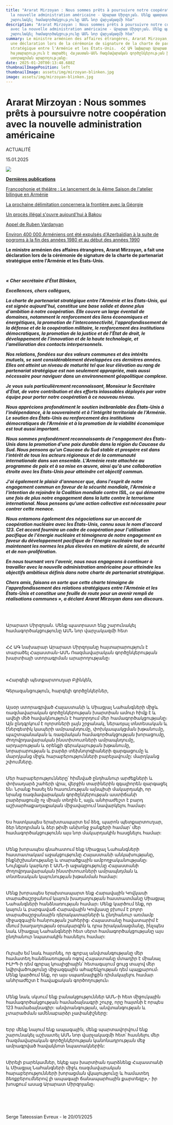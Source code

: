 ```yaml
---
title: "Ararat Mirzoyan : Nous sommes prêts à poursuivre notre coopération avec
  la nouvelle administration américaine - Արարատ Միրզոյան. Մենք պատրաստ ենք
  շարունակել համագործակցությունը ԱՄՆ նոր վարչակազմի հետ"
description: "Ararat Mirzoyan : Nous sommes prêts à poursuivre notre coopération
  avec la nouvelle administration américaine - Արարատ Միրզոյան. Մենք պատրաստ ենք
  շարունակել համագործակցությունը ԱՄՆ նոր վարչակազմի հետ"
summary: Le ministre arménien des affaires étrangères, Ararat Mirzoyan, a fait
  une déclaration lors de la cérémonie de signature de la charte de partenariat
  stratégique entre l'Arménie et les États-Unis.  ՀՀ ԱԳ նախարար Արարատ Միրզոյանը
  հայտարարություն է տարածել Հայաստան-ԱՄՆ Ռազմավարական գործընկերության խարտիայի
  ստորագրման արարողությանը։
date: 2025-01-20T00:13:48.688Z
thumbnailImagePosition: left
thumbnailImage: assets/img/mirzoyan-blinken.jpg
image: assets/img/mirzoyan-blinken.jpg
---
```

# **Ararat Mirzoyan : Nous sommes prêts à poursuivre notre coopération avec la nouvelle administration américaine**

ACTUALITÉ

15.01.2025

![](https://courrier.am/sites/default/files/styles/1700x700/public/139bbc99efbc2d8243c0ed0584ac8d0a.jpg?itok=b5TM9d5T)

**[Dernières publications](https://courrier.am/dernieres-publications)**

[Francophonie et théâtre : Le lancement de la 4ème Saison de l'atelier bilingue en Arménie](https://courrier.am/fr/francophonie-et-theatre-le-lancement-de-la-4eme-saison-de-l-atelier-bilingue-en-armenie)

[La prochaine délimitation concernera la frontière avec la Géorgie](https://courrier.am/fr/la-prochaine-delimitation-concernera-la-frontiere-avec-la-georgie)

[Un procès illégal s'ouvre aujourd'hui à Bakou](https://courrier.am/fr/un-proces-illegal-s-ouvre-aujourd-hui-a-bakou)

[Appel de Ruben Vardanyan](https://courrier.am/fr/appel-de-ruben-vardanyan-)

[Environ 400 000 Arméniens ont été expulsés d'Azerbaïdjan à la suite de pogroms à la fin des années 1980 et au début des années 1990](https://courrier.am/fr/environ-400-000-armeniens-ont-ete-expulses-d-azerbaidjan-a-la-suite-de-pogroms-a-la-fin-des-annees-1980-et-au-debut-des-annees-1990)

**Le ministre arménien des affaires étrangères, Ararat Mirzoyan, a fait une déclaration lors de la cérémonie de signature de la charte de partenariat stratégique entre l'Arménie et les États-Unis.**

 

***« Cher secrétaire d'État Blinken,***

***Excellences, chers collègues,***

***La charte de partenariat stratégique entre l'Arménie et les États-Unis, qui est signée aujourd'hui, constitue une base solide et donne plus d'ambition à notre coopération. Elle couvre un large éventail de domaines, notamment le renforcement des liens économiques et énergétiques, la promotion de l'interconnectivité, l'approfondissement de la défense et de la coopération militaire, le renforcement des institutions démocratiques, la promotion de la justice et de l'État de droit, le développement de l'innovation et de la haute technologie, et l'amélioration des contacts interpersonnels.***

***Nos relations, fondées sur des valeurs communes et des intérêts mutuels, se sont considérablement développées ces dernières années. Elles ont atteint un niveau de maturité tel que leur élévation au rang de partenariat stratégique est non seulement appropriée, mais aussi nécessaire pour naviguer dans un environnement géopolitique complexe.***

***Je vous suis particulièrement reconnaissant, Monsieur le Secrétaire d'État, de votre contribution et des efforts inlassables déployés par votre équipe pour porter notre coopération à ce nouveau niveau.***

***Nous apprécions profondément le soutien inébranlable des États-Unis à l'indépendance, à la souveraineté et à l'intégrité territoriale de l'Arménie. Le soutien des États-Unis au renforcement des institutions démocratiques de l'Arménie et à la promotion de la viabilité économique est tout aussi important.***

***Nous sommes profondément reconnaissants de l'engagement des États-Unis dans la promotion d'une paix durable dans la région du Caucase du Sud. Nous pensons qu'un Caucase du Sud stable et prospère est dans l'intérêt de tous les acteurs régionaux et de la communauté internationale dans son ensemble. L'Arménie reste attachée au programme de paix et à sa mise en œuvre, ainsi qu'à une collaboration étroite avec les États-Unis pour atteindre cet objectif commun.***

***J'ai également le plaisir d'annoncer que, dans l'esprit de notre engagement commun en faveur de la sécurité mondiale, l'Arménie a l'intention de rejoindre la Coalition mondiale contre ISIL, ce qui démontre une fois de plus notre engagement dans la lutte contre le terrorisme international. Nous pensons qu'une action collective est nécessaire pour contrer cette menace.***

***Nous entamons également des négociations sur un accord de coopération nucléaire avec les États-Unis, connu sous le nom d'accord 123. Cet accord fournira un cadre de coopération pour l'utilisation pacifique de l'énergie nucléaire et témoignera de notre engagement en faveur du développement pacifique de l'énergie nucléaire tout en maintenant les normes les plus élevées en matière de sûreté, de sécurité et de non-prolifération.***

***En nous tournant vers l'avenir, nous nous engageons à continuer à travailler avec la nouvelle administration américaine pour atteindre les objectifs ambitieux définis dans notre charte de partenariat stratégique.***

***Chers amis, faisons en sorte que cette charte témoigne de l'approfondissement des relations stratégiques entre l'Arménie et les États-Unis et constitue une feuille de route pour un avenir rempli de réalisations communes », a déclaré Ararat Mirzoyan dans son discours.***  

\
\
\
Արարատ Միրզոյան. Մենք պատրաստ ենք շարունակել համագործակցությունը ԱՄՆ նոր վարչակազմի հետ\
\
\
ՀՀ ԱԳ նախարար Արարատ Միրզոյանը հայտարարություն է տարածել Հայաստան-ԱՄՆ Ռազմավարական գործընկերության խարտիայի ստորագրման արարողությանը։\
\
\
\
«Հարգելի պետքարտուղար Բլինկեն,\
\
Գերազանցություն, հարգելի գործընկերներ,\
\
\
Այսօր ստորագրված Հայաստանի և Միացյալ Նահանգների միջև ռազմավարական գործընկերության խարտիան ամուր հիմք է և ավելի մեծ հավակնություն է հաղորդում մեր համագործակցությանը։ Այն ընդգրկում է ոլորտների լայն շրջանակ, ներառյալ տնտեսական և էներգետիկ կապերի ամրապնդումը, փոխկապակցման խթանումը, պաշտպանական և ռազմական համագործակցության խորացումը, ժողովրդավարական ինստիտուտների ամրապնդումը, արդարության և օրենքի գերակայության խթանումը, նորարարության և բարձր տեխնոլոգիաների զարգացումը և մարդկանց միջև հարաբերությունների բարելավումը: մարդկանց շփումները.\
\
\
Մեր հարաբերությունները՝ հիմնված ընդհանուր արժեքների և փոխադարձ շահերի վրա, վերջին տարիներին զգալիորեն զարգացել են։ Նրանք հասել են հասունության այնպիսի մակարդակի, որ նրանց ռազմավարական գործընկերության աստիճանի բարձրացումը ոչ միայն տեղին է, այլև անհրաժեշտ է բարդ աշխարհաքաղաքական միջավայրում նավարկելու համար:\
\
\
Ես հատկապես երախտապարտ եմ ձեզ, պարոն պետքարտուղար, ձեր ներդրման և ձեր թիմի անխոնջ ջանքերի համար՝ մեր համագործակցությունն այս նոր մակարդակին հասցնելու համար:\
\
\
Մենք խորապես գնահատում ենք Միացյալ Նահանգների հաստատակամ աջակցությունը Հայաստանի անկախությանը, ինքնիշխանությանը և տարածքային ամբողջականությանը։ Նույնքան կարևոր է ԱՄՆ-ի աջակցությունը Հայաստանի ժողովրդավարական ինստիտուտների ամրապնդման և տնտեսական կայունության խթանման համար:\
\
\
Մենք խորապես երախտապարտ ենք Հարավային Կովկասի տարածաշրջանում կայուն խաղաղության հաստատմանը Միացյալ Նահանգների հանձնառության համար։ Մենք կարծում ենք, որ կայուն և բարգավաճ Հարավային Կովկասը բխում է բոլոր տարածաշրջանային դերակատարների և ընդհանուր առմամբ միջազգային հանրության շահերից։ Հայաստանը հավատարիմ է մնում խաղաղության օրակարգին և դրա իրականացմանը, ինչպես նաև Միացյալ Նահանգների հետ սերտ համագործակցությանը այս ընդհանուր նպատակին հասնելու համար:\
\
\
Ուրախ եմ նաև հայտնել, որ գլոբալ անվտանգությանը մեր համատեղ հանձնառության ոգով Հայաստանը մտադիր է միանալ ԻԼԻՊ-ի դեմ գլոբալ կոալիցիային՝ հետագայում ցույց տալով մեր նվիրվածությունը միջազգային ահաբեկչության դեմ պայքարում։ Մենք կարծում ենք, որ այս սպառնալիքին դիմակայելու համար անհրաժեշտ է հավաքական գործողություն։\
\
\
Մենք նաև սկսում ենք բանակցություններ ԱՄՆ-ի հետ միջուկային համագործակցության համաձայնագրի շուրջ, որը հայտնի է որպես 123 համաձայնագիր: անվտանգության, անվտանգության և չտարածման ամենաբարձր չափանիշները:\
\
\
Երբ մենք նայում ենք ապագային, մենք պարտավորվում ենք շարունակել աշխատել ԱՄՆ նոր վարչակազմի հետ՝ հասնելու մեր Ռազմավարական գործընկերության կանոնադրության մեջ ամրագրված հավակնոտ նպատակներին:\
\
\
Սիրելի բարեկամներ, եկեք այս խարտիան դարձնենք Հայաստանի և Միացյալ Նահանգների միջև ռազմավարական հարաբերությունների խորացման վկայությունը և համատեղ ձեռքբերումներով լի ապագայի ճանապարհային քարտեզը»,- իր խոսքում ասաց Արարատ Միրզոյանը։\
\
\
\
\
\
Serge Tateossian Evreux - le 20/01/2025